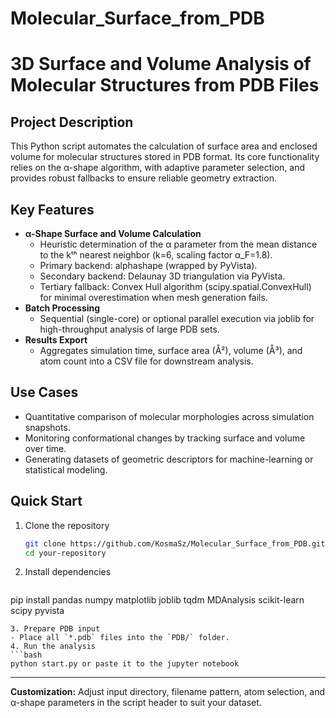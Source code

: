 # Molecular_Surface_from_PDB
# 3D Surface and Volume Analysis of Molecular Structures from PDB Files

## Project Description  
This Python script automates the calculation of surface area and enclosed volume for molecular structures stored in PDB format. Its core functionality relies on the α-shape algorithm, with adaptive parameter selection, and provides robust fallbacks to ensure reliable geometry extraction.

## Key Features  
- **α-Shape Surface and Volume Calculation**  
  - Heuristic determination of the α parameter from the mean distance to the kᵗʰ nearest neighbor (k=6, scaling factor α_F=1.8).  
  - Primary backend: alphashape (wrapped by PyVista).  
  - Secondary backend: Delaunay 3D triangulation via PyVista.  
  - Tertiary fallback: Convex Hull algorithm (scipy.spatial.ConvexHull) for minimal overestimation when mesh generation fails.  
- **Batch Processing**  
  - Sequential (single-core) or optional parallel execution via joblib for high-throughput analysis of large PDB sets.  
- **Results Export**  
  - Aggregates simulation time, surface area (Å²), volume (Å³), and atom count into a CSV file for downstream analysis.

## Use Cases  
- Quantitative comparison of molecular morphologies across simulation snapshots.  
- Monitoring conformational changes by tracking surface and volume over time.  
- Generating datasets of geometric descriptors for machine-learning or statistical modeling.  

## Quick Start  
1. Clone the repository  
   ```bash
   git clone https://github.com/KosmaSz/Molecular_Surface_from_PDB.git  
   cd your-repository  
   ```  
2. Install dependencies  
   ```bash
pip install pandas numpy matplotlib joblib tqdm MDAnalysis scikit-learn scipy pyvista

   ```  
3. Prepare PDB input  
   - Place all `*.pdb` files into the `PDB/` folder.  
4. Run the analysis  
   ```bash
   python start.py or paste it to the jupyter notebook 
   ```  

---

**Customization:** Adjust input directory, filename pattern, atom selection, and α-shape parameters in the script header to suit your dataset.
